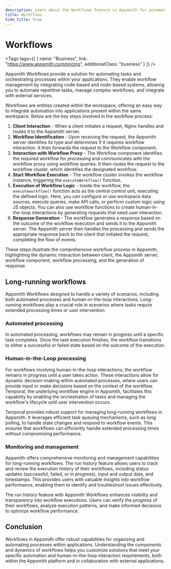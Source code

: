 ```yaml
---
description: Learn about the Workflows feature in Appsmith for automating tasks and orchestrating processes within your applications.
title: Workflows
hide_title: true
---
```

<!-- vale off -->

<div className="tag-wrapper">
 <h1>Workflows</h1>

<Tags
tags={[
{ name: "Business", link: "https://www.appsmith.com/pricing", additionalClass: "business" }
]}
/>

</div>

<!-- vale on -->

Appsmith Workflows provide a solution for automating tasks and orchestrating processes within your applications. They enable workflow management by integrating code-based and node-based systems, allowing you to automate repetitive tasks, manage complex workflows, and integrate with external services.

Workflows are entities created within the workspace, offering an easy way to integrate automation into applications present within the same workspace. Below are the key steps involved in the workflow process:

<ZoomImage
  src="/img/appsmith-workflow-concept.svg" 
  alt="Workflows in Appsmith"
  caption="Workflows in Appsmith"
/> 

1. **Client Interaction** - When a client initiates a request, Nginx handles and routes it to the Appsmith server.
2. **Workflow Identification** - Upon receiving the request, the Appsmith server identifies its type and determines if it requires workflow interaction. It then forwards the request to the Workflow component.
3. **Interaction with Workflow Proxy** - The Workflow component identifies the required workflow for processing and communicates with the workflow proxy using workflow queries. It then routes the request to the workflow cluster, which identifies the designated workflow.
4. **Start Workflow Execution** - The workflow cluster invokes the workflow instance, triggering the `executeWorkflow()` function.
5. **Execution of Workflow Logic** - Inside the workflow, the `executeworkflow()` function acts as the central control unit, executing the defined logic. Here, you can configure or use workspace data sources, execute queries, make API calls, or perform custom logic using JS objects. You can also use workflow functions to create human-in-the-loop interactions by generating requests that need user interaction.
6. **Response Generation** - The workflow generates a response based on the outcome of the workflow execution and sends it to the Appsmith server. The Appsmith server then handles the processing and sends the appropriate response back to the client that initiated the request, completing the flow of events.

These steps illustrate the comprehensive workflow process in Appsmith, highlighting the dynamic interaction between client, the Appsmith server, workflow component, workflow processing, and the generation of response.

## Long-running workflows

Appsmith Workflows designed to handle a variety of scenarios, including both automated processes and human-in-the-loop interactions. Long-running workflows play a crucial role in scenarios where tasks require extended processing times or user intervention.

### Automated processing

In automated processing, workflows may remain in progress until a specific task completes. Once the task execution finishes, the workflow transitions to either a successful or failed state based on the outcome of the execution.

### Human-in-the-Loop processing

For workflows involving human-in-the-loop interactions, the workflow remains in progress until a user takes action. These interactions allow for dynamic decision-making within automated processes, where users can provide input or make decisions based on the context of the workflow. Temporal, the underlying workflow engine in Appsmith, facilitates this capability by enabling the orchestration of tasks and managing the workflow's lifecycle until user intervention occurs.

Temporal provides robust support for managing long-running workflows in Appsmith. It leverages efficient task queuing mechanisms, such as long polling, to handle state changes and respond to workflow events. This ensures that workflows can efficiently handle extended processing times without compromising performance.

### Monitoring and management

Appsmith offers comprehensive monitoring and management capabilities for long-running workflows. The run history feature allows users to track and review the execution history of their workflows, including status updates (successful, failed, or in progress), input and output data, and timestamps. This provides users with valuable insights into workflow performance, enabling them to identify and troubleshoot issues effectively.

The run history feature with Appsmith Workflows enhances visibility and transparency into workflow executions. Users can verify the progress of their workflows, analyze execution patterns, and make informed decisions to optimize workflow performance.

## Conclusion

Workflows in Appsmith offer robust capabilities for organizing and automating processes within applications. Understanding the components and dynamics of workflows helps you customize solutions that meet your specific automation and human-in-the-loop interaction requirements, both within the Appsmith platform and in collaboration with external applications.
